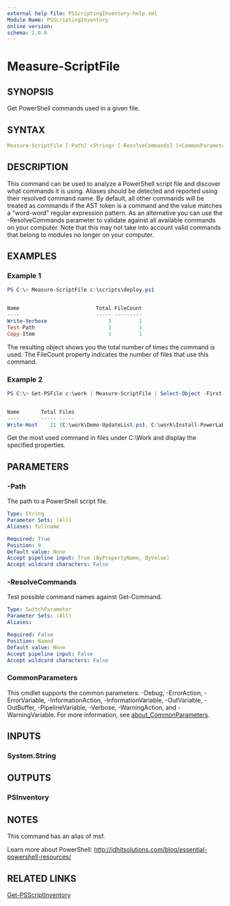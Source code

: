```yaml
---
external help file: PSScriptingInventory-help.xml
Module Name: PSScriptingInventory
online version:
schema: 2.0.0
---
```


# Measure-ScriptFile

## SYNOPSIS

Get PowerShell commands used in a given file.

## SYNTAX

```yaml
Measure-ScriptFile [-Path] <String> [-ResolveCommands] [<CommonParameters>]
```

## DESCRIPTION

This command can be used to analyze a PowerShell script file and discover what commands it is using. Aliases should be detected and reported using their resolved command name. By default, all other commands will be treated as commands if the AST token is a command and the value matches a "word-word" regular expression pattern. As an alternative you can use the -ResolveCommands parameter to validate against all available commands on your computer. Note that this may not take into account valid commands that belong to modules no longer on your computer.

## EXAMPLES

### Example 1

```powershell
PS C:\> Measure-ScriptFile c:\scripts\deploy.ps1


Name                         Total FileCount
----                         ----- ---------
Write-Verbose                    3         1
Test-Path                        1         1
Copy-Item                        1         1
```

The resulting object shows you the total number of times the command is used. The FileCount property indicates the number of files that use this command.

### Example 2

```powershell
PS C:\> Get-PSFile c:\work | Measure-ScriptFile | Select-Object -First 1 -Property Name,Total,Files


Name       Total Files
----       ----- -----
Write-Host    21 {C:\work\Demo-UpdateList.ps1, C:\work\Install-PowerLab.ps1, C:\work\prom…
```

Get the most used command in files under C:\Work and display the specified properties.

## PARAMETERS

### -Path

The path to a PowerShell script file.

```yaml
Type: String
Parameter Sets: (All)
Aliases: fullname

Required: True
Position: 0
Default value: None
Accept pipeline input: True (ByPropertyName, ByValue)
Accept wildcard characters: False
```

### -ResolveCommands

Test possible command names against Get-Command.

```yaml
Type: SwitchParameter
Parameter Sets: (All)
Aliases:

Required: False
Position: Named
Default value: None
Accept pipeline input: False
Accept wildcard characters: False
```

### CommonParameters

This cmdlet supports the common parameters: -Debug, -ErrorAction, -ErrorVariable, -InformationAction, -InformationVariable, -OutVariable, -OutBuffer, -PipelineVariable, -Verbose, -WarningAction, and -WarningVariable. For more information, see [about_CommonParameters](http://go.microsoft.com/fwlink/?LinkID=113216).

## INPUTS

### System.String

## OUTPUTS

### PSInventory

## NOTES

This command has an alias of msf.

Learn more about PowerShell: http://jdhitsolutions.com/blog/essential-powershell-resources/

## RELATED LINKS

[Get-PSScriptInventory]()
